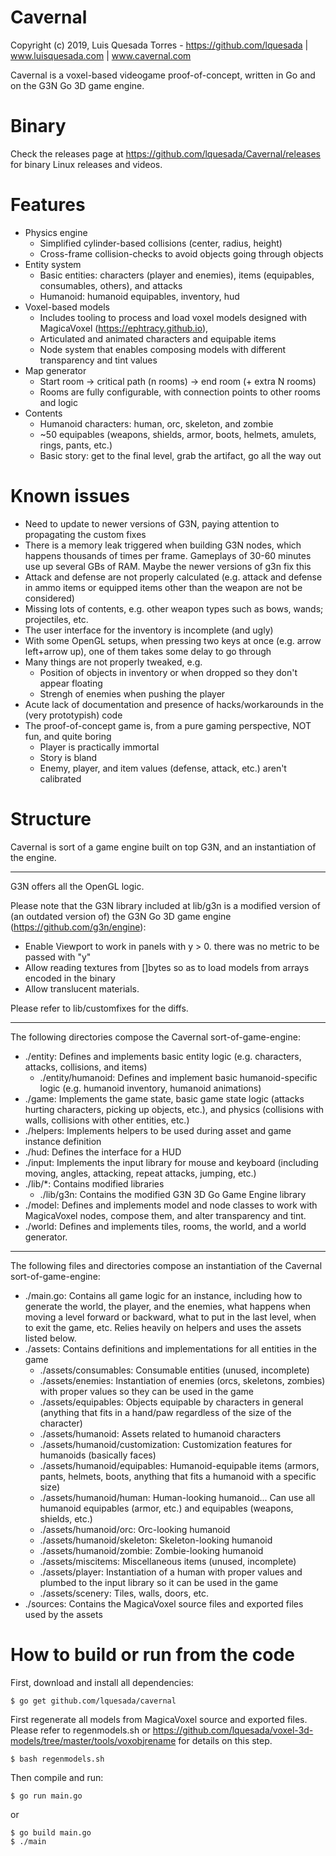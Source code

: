 # Cavernal

Copyright (c) 2019, Luis Quesada Torres - https://github.com/lquesada | www.luisquesada.com | www.cavernal.com

Cavernal is a voxel-based videogame proof-of-concept, written in Go and on the G3N Go 3D game engine.

# Binary

Check the releases page at https://github.com/lquesada/Cavernal/releases for binary Linux releases and videos.

# Features

   - Physics engine
     - Simplified cylinder-based collisions (center, radius, height)
     - Cross-frame collision-checks to avoid objects going through objects
   - Entity system
     - Basic entities: characters (player and enemies), items (equipables, consumables, others), and attacks
     - Humanoid: humanoid equipables, inventory, hud
   - Voxel-based models
     - Includes tooling to process and load voxel models designed with MagicaVoxel (https://ephtracy.github.io), 
     - Articulated and animated characters and equipable items
     - Node system that enables composing models with different transparency and tint values
   - Map generator
     - Start room -> critical path (n rooms) -> end room (+ extra N rooms)
     - Rooms are fully configurable, with connection points to other rooms and logic
   - Contents
     - Humanoid characters: human, orc, skeleton, and zombie
     - ~50 equipables (weapons, shields, armor, boots, helmets, amulets, rings, pants, etc.)
     - Basic story: get to the final level, grab the artifact, go all the way out
     
# Known issues

   - Need to update to newer versions of G3N, paying attention to propagating the custom fixes
   - There is a memory leak triggered when building G3N nodes, which happens thousands of times per frame. Gameplays of 30-60 minutes use up several GBs of RAM. Maybe the newer versions of g3n fix this
   - Attack and defense are not properly calculated (e.g. attack and defense in ammo items or equipped items other than the weapon are not be considered)
   - Missing lots of contents, e.g. other weapon types such as bows, wands; projectiles, etc.
   - The user interface for the inventory is incomplete (and ugly)
   - With some OpenGL setups, when pressing two keys at once (e.g. arrow left+arrow up), one of them takes some delay to go through
   - Many things are not properly tweaked, e.g.
     - Position of objects in inventory or when dropped so they don't appear floating
     - Strengh of enemies when pushing the player
   - Acute lack of documentation and presence of hacks/workarounds in the (very prototypish) code
   - The proof-of-concept game is, from a pure gaming perspective, NOT fun, and quite boring
     - Player is practically immortal
     - Story is bland
     - Enemy, player, and item values (defense, attack, etc.) aren't calibrated
     
# Structure

Cavernal is sort of a game engine built on top G3N, and an instantiation of the engine.

-----

G3N offers all the OpenGL logic.

Please note that the G3N library included at lib/g3n is a modified version of (an outdated version of) the G3N Go 3D game engine (https://github.com/g3n/engine):
   - Enable Viewport to work in panels with y > 0. there was no metric to be passed with "y"
   - Allow reading textures from []bytes so as to load models from arrays encoded in the binary
   - Allow translucent materials.

Please refer to lib/customfixes for the diffs.

-----

The following directories compose the Cavernal sort-of-game-engine:

   - ./entity: Defines and implements basic entity logic (e.g. characters, attacks, collisions, and items)
     - ./entity/humanoid: Defines and implement basic humanoid-specific logic (e.g. humanoid inventory, humanoid animations)
   - ./game: Implements the game state, basic game state logic (attacks hurting characters, picking up objects, etc.), and physics (collisions with walls, collisions with other entities, etc.)
   - ./helpers: Implements helpers to be used during asset and game instance definition
   - ./hud: Defines the interface for a HUD
   - ./input: Implements the input library for mouse and keyboard (including moving, angles, attacking, repeat attacks, jumping, etc.)
   - ./lib/\*: Contains modified libraries
     - ./lib/g3n: Contains the modified G3N 3D Go Game Engine library
   - ./model: Defines and implements model and node classes to work with MagicaVoxel nodes, compose them, and alter transparency and tint.
   - ./world: Defines and implements tiles, rooms, the world, and a world generator.

-----

The following files and directories compose an instantiation of the Cavernal sort-of-game-engine:

   - ./main.go: Contains all game logic for an instance, including how to generate the world, the player, and the enemies, what happens when moving a level forward or backward, what to put in the last level, when to exit the game, etc. Relies heavily on helpers and uses the assets listed below.
   - ./assets: Contains definitions and implementations for all entities in the game
     - ./assets/consumables: Consumable entities (unused, incomplete)
     - ./assets/enemies: Instantiation of enemies (orcs, skeletons, zombies) with proper values so they can be used in the game
     - ./assets/equipables: Objects equipable by characters in general (anything that fits in a hand/paw regardless of the size of the character)
     - ./assets/humanoid: Assets related to humanoid characters
     - ./assets/humanoid/customization: Customization features for humanoids (basically faces)
     - ./assets/humanoid/equipables: Humanoid-equipable items (armors, pants, helmets, boots, anything that fits a humanoid with a specific size)
     - ./assets/humanoid/human: Human-looking humanoid... Can use all humanoid equipables (armor, etc.) and equipables (weapons, shields, etc.)
     - ./assets/humanoid/orc: Orc-looking humanoid
     - ./assets/humanoid/skeleton: Skeleton-looking humanoid
     - ./assets/humanoid/zombie: Zombie-looking humanoid
     - ./assets/miscitems: Miscellaneous items (unused, incomplete)
     - ./assets/player: Instantiation of a human with proper values and plumbed to the input library so it can be used in the game
     - ./assets/scenery: Tiles, walls, doors, etc.
   - ./sources: Contains the MagicaVoxel source files and exported files used by the assets

# How to build or run from the code
First, download and install all dependencies:

```
$ go get github.com/lquesada/cavernal

```

First regenerate all models from MagicaVoxel source and exported files. Please refer to regenmodels.sh or https://github.com/lquesada/voxel-3d-models/tree/master/tools/voxobjrename for details on this step.

```
$ bash regenmodels.sh
```

Then compile and run:

```
$ go run main.go
```

or

```
$ go build main.go
$ ./main
```
